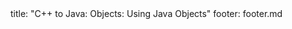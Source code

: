<frontmatter>
title: "C++ to Java: Objects: Using Java Objects"
footer: footer.md
</frontmatter>

<include src="navbar.md" boilerplate />

<include src="unit-inPage-asFlat.md" boilerplate />